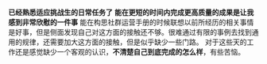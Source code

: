 **已经熟悉适应挑战生的日常任务了**
**能在更短的时间内完成更高质量的成果是让我感到非常欣慰的一件事**
能在构思社群运营手册的时候联想以前所经历的相关事情是好事，但是侧面发现自己对这方面的接触还不够。很难通过有限的事例去找到通用的规律，还需要加大这方面的接触，但是似乎缺少一些门路。
对于这些天的工作还是感觉缺少一个客观的认识，**不清楚自己到底完成的怎么样**，有些苦恼。
